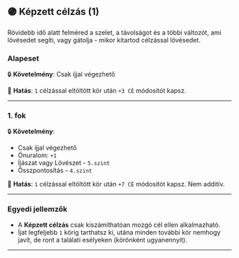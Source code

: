 ## 🟣 Képzett célzás (1)

Rövidebb idő alatt felméred a szelet, a távolságot és a többi változót, ami lövésedet segíti, vagy gátolja - mikor kitartod célzással lövésedet.

### Alapeset

🔒 **Követelmény**: Csak íjjal végezhető

🌟 **Hatás**: `1` célzással eltöltött kör után `+3 CÉ` módosítót kapsz. 

---
### 1. fok

🔒 **Követelmény**:
- Csak íjjal végezhető
- Önuralom: `+1`
- Íjászat vagy Lövészet - `5.szint`
- Összpontosítás - `4.szint`

🌟 **Hatás**: `1` célzással eltöltött kör után `+7 CÉ` módosítót kapsz. Nem additív.

---
### Egyedi jellemzők

- A **Képzett célzás** csak kiszámíthatóan mozgó cél ellen alkalmazható.
- Íjat legfeljebb `1` körig tarthatsz ki, utána minden további kör nemhogy javít, de ront a találati esélyeken (körönként ugyanennyit).

---
